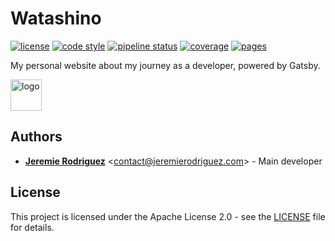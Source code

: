 # Watashino

[![license](https://img.shields.io/badge/license-Apache--2.0-blue.svg)](https://gitlab.com/jeremiergz/watashino/blob/master/LICENSE)
[![code style](https://img.shields.io/badge/code_style-prettier-ff69b4.svg)](https://prettier.io)
[![pipeline status](https://gitlab.com/jeremiergz/watashino/badges/master/pipeline.svg)](https://gitlab.com/jeremiergz/watashino/pipelines)
[![coverage](https://gitlab.com/jeremiergz/watashino/badges/master/coverage.svg)](https://gitlab.com/jeremiergz/watashino/pipelines)
[![pages](https://img.shields.io/badge/pages-jeremierodriguez.com-fc6d27)](https://jeremierodriguez.com)

My personal website about my journey as a developer, powered by Gatsby.

<img alt="logo" src="https://gitlab.com/jeremiergz/watashino/-/raw/master/logo.png" width="50" />

## Authors

- [**Jeremie Rodriguez**](https://gitlab.com/jeremiergz) &lt;[contact@jeremierodriguez.com](mailto:contact@jeremierodriguez.com)&gt; - Main developer

## License

This project is licensed under the Apache License 2.0 - see the [LICENSE](LICENSE) file for details.
